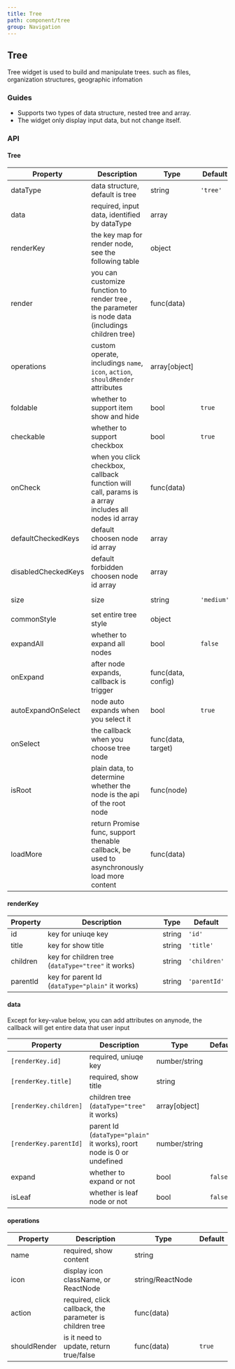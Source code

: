 ```yaml
---
title: Tree
path: component/tree
group: Navigation
---
```


## Tree

Tree widget is used to build and manipulate trees. such as files, organization structures, geographic infomation

### Guides

- Supports two types of data structure, nested tree and array.
- The widget only display input data, but not change itself.


### API


#### Tree

| Property            | Description                                                                                         | Type               | Default    | Alternative          |
| ------------------- | --------------------------------------------------------------------------------------------------  | ------------------ | ---------- | -------------------- |
| dataType            | data structure, default is tree                                                                     | string             | `'tree'`   | `'plain'`            |
| data                | required, input data, identified by dataType                                                        | array              |            |                      |
| renderKey           | the key map for render node, see the following table                                                | object             |            |                      |
| render              | you can customize function to render tree , the parameter is node data (includings children tree)   | func(data)         |            |                      |
| operations          | custom operate, includings `name`, `icon`, `action`, `shouldRender` attributes                      | array[object]      |            |                      |
| foldable            | whether to support item show and hide                                                               |  bool              | `true`     |                      |
| checkable           | whether to support checkbox                                                                         | bool               | `true`     |                      |
| onCheck             | when you click checkbox, callback function will call, params is a array includes all nodes id array | func(data)         |            |                      |
| defaultCheckedKeys  | default choosen node id array                                                                       | array              |            |                      |
| disabledCheckedKeys | default forbidden choosen node id array                                                             | array              |            |                      |
| size                | size                                                                                                | string             | `'medium'` | `'small'`, `'large'` |
| commonStyle         | set entire tree style                                                                               | object             |            |                      |
| expandAll           | whether to expand all nodes                                                                         | bool               | `false`    |                      |
| onExpand            | after node expands, callback is trigger                                                             | func(data, config) |            |                      |
| autoExpandOnSelect  | node auto expands when you select it                                                                | bool               | `true`     |                      |
| onSelect            | the callback when you choose tree node                                                              | func(data, target) |            |                      |
| isRoot              | plain data, to determine whether the node is the api of the root node                               | func(node)         |            |                      |
| loadMore            | return Promise func, support thenable callback, be used to asynchronously load more content         | func(data)         |            |                      |

#### renderKey

| Property | Description                                                | Type   | Default      |
| -------- | ---------------------------------------------------------- | ------ | ------------ |
| id       | key for uniuqe key                                         | string | `'id'`       |
| title    | key for show title                                         | string | `'title'`    |
| children | key for children tree (`dataType="tree"` it works)         | string | `'children'` |
| parentId | key for parent Id (`dataType="plain"` it works)            | string | `'parentId'` |


#### data

Except for key-value below, you can add attributes on anynode,  the callback will get entire data that user input

| Property               | Description                                                           | Type          | Default |
| ---------------------- | --------------------------------------------------------------------- | ------------- | ------- |
| `[renderKey.id]`       | required, uniuqe key                                                  | number/string |         |
| `[renderKey.title]`    | required, show title                                                  | string        |         |
| `[renderKey.children]` | children tree (`dataType="tree"` it works)                            | array[object] |         |
| `[renderKey.parentId]` | parent Id (`dataType="plain"` it works), roort node is 0 or undefined | number/string |         |
| expand                 | whether to expand or not                                              | bool          | `false` |
| isLeaf                 | whether is leaf node or not                                           | bool          | `false` |

#### operations

| Property     | Description                                                | Type              | Default |
| ------------ | ---------------------------------------------------------- | ----------------- | ------- |
| name         | required, show content                                     | string            |         |
| icon         | display icon className, or ReactNode                       | string/ReactNode  |         |
| action       | required, click callback, the parameter is children tree   | func(data)        |         |
| shouldRender | is it need to update, return true/false                    | func(data)        | `true`  |
